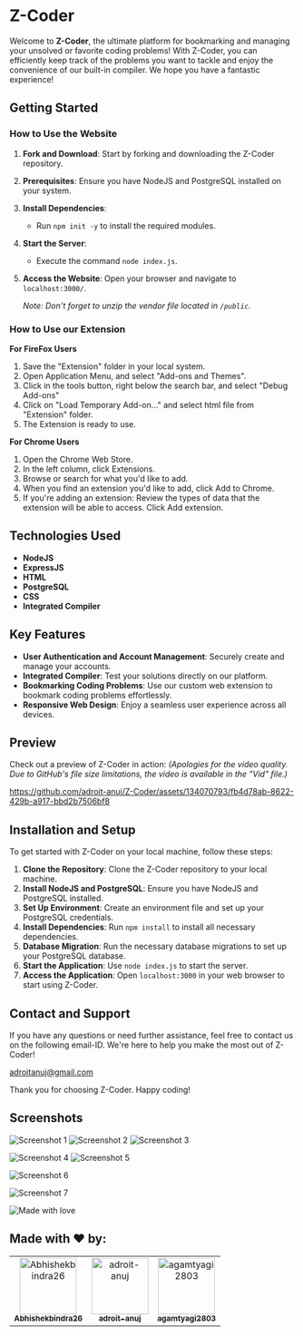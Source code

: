 # Z-Coder

Welcome to **Z-Coder**, the ultimate platform for bookmarking and managing your unsolved or favorite coding problems! With Z-Coder, you can efficiently keep track of the problems you want to tackle and enjoy the convenience of our built-in compiler. We hope you have a fantastic experience!

## Getting Started

### How to Use the Website

1. **Fork and Download**: Start by forking and downloading the Z-Coder repository.
2. **Prerequisites**: Ensure you have NodeJS and PostgreSQL installed on your system.
3. **Install Dependencies**:
    - Run `npm init -y` to install the required modules.
4. **Start the Server**:
    - Execute the command `node index.js`.
5. **Access the Website**: Open your browser and navigate to `localhost:3000/`.

    *Note: Don't forget to unzip the vendor file located in `/public`.*




### How to Use our Extension

**For FireFox Users**
1. Save the "Extension" folder in your local system.
2. Open Application Menu, and select "Add-ons and Themes".
3. Click in the tools button, right below the search bar, and select "Debug Add-ons"
4. Click on "Load Temporary Add-on..." and select html file from "Extension" folder.
5. The Extension is ready to use.

**For Chrome Users**
1. Open the Chrome Web Store.
2. In the left column, click Extensions.
3. Browse or search for what you'd like to add.
4. When you find an extension you'd like to add, click Add to Chrome.
5. If you're adding an extension: Review the types of data that the extension will be able to access. Click Add extension.


## Technologies Used

- **NodeJS**
- **ExpressJS**
- **HTML**
- **PostgreSQL**
- **CSS**
- **Integrated Compiler**

## Key Features

- **User Authentication and Account Management**: Securely create and manage your accounts.
- **Integrated Compiler**: Test your solutions directly on our platform.
- **Bookmarking Coding Problems**: Use our custom web extension to bookmark coding problems effortlessly.
- **Responsive Web Design**: Enjoy a seamless user experience across all devices.

## Preview

Check out a preview of Z-Coder in action:
*(Apologies for the video quality. Due to GitHub's file size limitations, the video is available in the "Vid" file.)*


https://github.com/adroit-anuj/Z-Coder/assets/134070793/fb4d78ab-8622-429b-a917-bbd2b7506bf8



## Installation and Setup

To get started with Z-Coder on your local machine, follow these steps:

1. **Clone the Repository**: Clone the Z-Coder repository to your local machine.
2. **Install NodeJS and PostgreSQL**: Ensure you have NodeJS and PostgreSQL installed.
3. **Set Up Environment**: Create an environment file and set up your PostgreSQL credentials.
4. **Install Dependencies**: Run `npm install` to install all necessary dependencies.
5. **Database Migration**: Run the necessary database migrations to set up your PostgreSQL database.
6. **Start the Application**: Use `node index.js` to start the server.
7. **Access the Application**: Open `localhost:3000` in your web browser to start using Z-Coder.

## Contact and Support

If you have any questions or need further assistance, feel free to contact us on the following email-ID. We're here to help you make the most out of Z-Coder!

adroitanuj@gmail.com

Thank you for choosing Z-Coder. Happy coding!

## Screenshots

![Screenshot 1](https://github.com/adroit-anuj/Z-Coder/assets/134070793/6c17413e-819f-4515-aed2-80a5c5317ffd)
![Screenshot 2](https://github.com/adroit-anuj/Z-Coder/assets/134070793/c6b2458d-7365-4546-8fe5-e2d5983104de)
![Screenshot 3](https://github.com/adroit-anuj/Z-Coder/assets/134070793/bf3d427f-3a5b-48b9-8c30-67b3ea7e69f4)

![Screenshot 4](https://github.com/adroit-anuj/Z-Coder/assets/134070793/5b977f7d-5ca7-4b6d-a9d3-3f6f8fa2c0a0)
![Screenshot 5](https://github.com/adroit-anuj/Z-Coder/assets/134070793/64396d68-db71-41f2-83a9-f6ee390b231d)

![Screenshot 6](https://github.com/adroit-anuj/Z-Coder/assets/134070793/ea049c12-e8c9-4c4f-a394-3dc5fdd6a82d)

![Screenshot 7](https://github.com/adroit-anuj/Z-Coder/assets/134070793/9267c915-cfda-4935-ae5e-4ee4c96f751c)

![Made with love](https://github.com/adroit-anuj/Z-Coder/assets/134070793/9d626106-5327-439b-b950-e007f2cd7b98)



## Made with ❤️ by:


<table>
  <tr>
    <td align="center">
      <a href="https://github.com/Abhishekbindra26">
        <img src="https://avatars.githubusercontent.com/Abhishekbindra26" width="100px;" alt="Abhishekbindra26"/>
        <br />
        <sub><b>Abhishekbindra26</b></sub>
      </a>
    </td>
    <td align="center">
      <a href="https://github.com/adroit-anuj">
        <img src="https://avatars.githubusercontent.com/adroit-anuj" width="100px;" alt="adroit-anuj"/>
        <br />
        <sub><b>adroit-anuj</b></sub>
      </a>
    </td>
    <td align="center">
      <a href="https://github.com/agamtyagi2803">
        <img src="https://avatars.githubusercontent.com/agamtyagi2803" width="100px;" alt="agamtyagi2803"/>
        <br />
        <sub><b>agamtyagi2803</b></sub>
      </a>
    </td>
  </tr>
</table>


